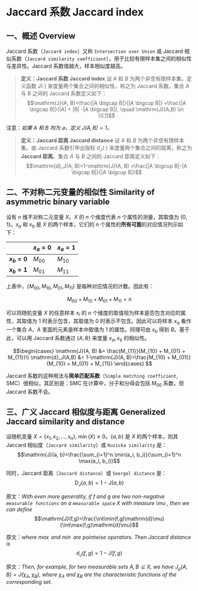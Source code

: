 # Jaccard 系数 Jaccard index

## 一、概述 Overview

Jaccard 系数（`Jaccard index`）又称 `Intersection over Union` 或 Jaccard 相似系数（`Jaccard similarity coefficient`），用于比较有限样本集之间的相似性与差异性。Jaccard 系数值越大，样本相似度越高。

> **定义：Jaccard 系数 Jaccard index**
> 设 $A$ 和 $B$ 为两个非空有限样本集。定义函数 $\mathrm{J}(\cdot)$ 来度量两个集合之间的相似性，称之为 Jaccard 系数。集合 $A$ 与 $B$ 之间的 Jaccard 系数定义如下：
> $$\mathrm{J}(A, B)=\frac{|A \bigcap B|}{|A \bigcup B|}
> =\frac{|A \bigcap B|}{|A| + |B| -|A \bigcap B|},
> \quad \mathrm{J}(A,B) \in [0,1]$$

注意：*如果 $A$ 和 $B$ 均为 $\varnothing$，定义 $J(A, B)=1$。*

> **定义：Jaccard 距离 Jaccard distance**
> 设 $A$ 和 $B$ 为两个非空有限样本集。由 Jaccard 系数引申出指标 $\mathrm{d}_J(\cdot)$ 来度量两个集合之间的距离，称之为**Jaccard 距离**。集合 $A$ 与 $B$ 之间的 Jaccard 距离定义如下：
> $$\mathrm{d}_J(A, B)=1-\mathrm{J}(A, B)
> =\frac{|A \bigcup B|-|A \bigcap B|}{|A \bigcup B|}$$

## 二、不对称二元变量的相似性 Similarity of asymmetric binary variable

设有 $n$ 维不对称二元变量 $X$。$X$ 的 $n$ 个维度代表 $n$ 个属性的测量，其取值为 $\{0,1\}$。$x_a$ 和 $x_b$ 是 $X$ 的两个样本，它们的 $n$ 个属性的**所有可能**的对应情况列示如下：

|           | $x_a=0$    | $x_a=1$    |
| --------- | -------- | -------- |
| **$x_b=0$** | $M_{00}$ | $M_{10}$ |
| **$x_b=1$** | $M_{01}$ | $M_{11}$ |

上表中，$\{M_{00}, M_{10}, M_{01}, M_{11}\}$ 是每种对应情况的计数。因此有：

$$M_{00} + M_{10} + M_{01} + M_{11}=n$$

可以将随机变量 $X$ 的任意样本 $x_i$ 的 $n$ 个维度的取值视为样本是否包含对应的属性，其取值为 $1$ 时表示包含，其取值为 $0$ 时表示不包含。因此可以将样本 $x_a$ 看作一个集合 $A$，$A$ 里面的元素是样本中取值为 $1$ 的属性。同理可由 $x_b$ 得到 $B$。基于此，可以用 Jaccard 系数通过 $\{A,B\}$ 来度量 ${x_a, x_b}$ 的相似性。

$$\begin{cases}
    \mathrm{J}(A, B) &= \frac{M_{11}}{M_{10} + M_{01} + M_{11}}\\
\mathrm{d}_J(A,B)    &= 1-\mathrm{J}(A, B)=\frac{M_{10} + M_{01}}{M_{10} + M_{01} + M_{11}}
\end{cases}
$$

Jaccard 系数的这种用法与**简单匹配系数**（`Simple matching coefficient`, SMC）很相似，其区别是：SMC 在计算中，分子和分母会包括 $M_{00}$ 系数，但 Jaccard 系数不会。

## 三、广义 Jaccard 相似度与距离 Generalized Jaccard similarity and distance

设随机变量 $X=\{x_1, x_2, \dots, x_n\},\ \min(X) \geq 0$。$\{a, b\}$ 是 $X$ 的两个样本，则其 Jaccard 相似度（`Jaccard similarity`）或 `Ruzicka similarity` 是：
$$\mathrm{J}(a, b)=\frac{\sum_{i=1}^n \min(a_i, b_i)}{\sum_{i=1}^n \max(a_i, b_i)}$$

同时，Jaccard 距离（`Jaccard distance`）或 `Soergel distance` 是：
$$\mathrm{D}_J(a, b)=1-\mathrm{J}(a,b)$$

原文：*With even more generality, if $f$ and $g$ are two non-negative `measurable functions` on a `measurable space` $X$ with measure \mu , then we can define*
$$\mathrm{J}(f,g)=\frac{\int\min(f,g)\mathrm{d}\mu}{\int\max(f,g)\mathrm{d}\mu}$$

原文：*where $\max$ and $\min$ are pointwise operators. Then Jaccard distance is*
$$\mathrm{d}_J(f,g)=1-\mathrm{J}(f,g)$$

原文：*Then, for example, for two measurable sets $A,B \subseteq X$, we have $J_{\mu }(A,B)=J(\chi_{A},\chi_{B})$, where $\chi_{A}$ and $\chi_{B}$ are the characteristic functions of the corresponding set.*
